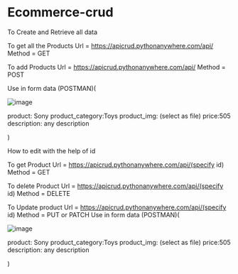 # Ecommerce-crud

To Create and Retrieve all data

To get all the Products
Url = https://apicrud.pythonanywhere.com/api/
Method = GET


To add Products
Url = https://apicrud.pythonanywhere.com/api/
Method = POST


Use in form data (POSTMAN)(

![image](https://github.com/kunal-2668/Ecommerce-crud/assets/103948198/47f02831-176d-4411-84a9-97ce9434bb46)


product: Sony
product_category:Toys
product_img: (select as file)
price:505
description: any description

)


How to edit with the help of id


To get Product
Url = https://apicrud.pythonanywhere.com/api/(specify id)
Method = GET

To delete Product
Url = https://apicrud.pythonanywhere.com/api/(specify id)
Method = DELETE


To Update product
Url = https://apicrud.pythonanywhere.com/api/(specify id)
Method = PUT or PATCH
Use in form data (POSTMAN)(

![image](https://github.com/kunal-2668/Ecommerce-crud/assets/103948198/a59af62d-14bf-4ac9-b0dc-0b7b096cddc6)

product: Sony
product_category:Toys
product_img: (select as file)
price:505
description: any description

)




